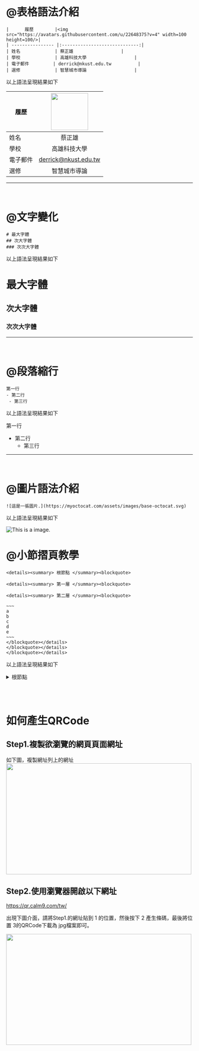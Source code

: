 
# @表格語法介紹

``` 
|      履歷        |<img src="https://avatars.githubusercontent.com/u/22648375?v=4" width=100 height=100/>|
| ---------------- |:-----------------------------:|
| 姓名             | 蔡正雄                  |
| 學校             | 高雄科技大學                  |
| 電子郵件         | derrick@nkust.edu.tw          |
| 選修             | 智慧城市導論                  |

```
以上語法呈現結果如下

|      履歷        |<img src="https://avatars.githubusercontent.com/u/22648375?v=4" width=100 height=100/>|
| ---------------- |:-----------------------------:|
| 姓名             | 蔡正雄                  |
| 學校             | 高雄科技大學                  |
| 電子郵件         | derrick@nkust.edu.tw          |
| 選修             | 智慧城市導論                  |

<hr><br>

# @文字變化<br>
```
# 最大字體
## 次大字體
### 次次大字體

```

以上語法呈現結果如下<br>

# 最大字體
## 次大字體
### 次次大字體

<hr><br>

# @段落縮行<br>
```
第一行
- 第二行
 - 第三行
```

以上語法呈現結果如下<br>

第一行
- 第二行
  - 第三行

<hr><br>

# @圖片語法介紹<br>
```
![這是一張圖片.](https://myoctocat.com/assets/images/base-octocat.svg)
```

以上語法呈現結果如下<br>

![This is a image.](https://myoctocat.com/assets/images/base-octocat.svg)


# @小節摺頁教學

```
<details><summary> 根節點 </summary><blockquote>

<details><summary> 第一層 </summary><blockquote>

<details><summary> 第二層 </summary><blockquote>

~~~
a
b
c
d
e
~~~
</blockquote></details>
</blockquote></details>
</blockquote></details>
```

以上語法呈現結果如下<br>

<details><summary> 根節點 </summary><blockquote>
<details><summary> 第一層 </summary><blockquote>
<details><summary> 第二層 </summary><blockquote>
~~~
a
b
c
d
e
~~~
</blockquote></details>
</blockquote></details>
</blockquote></details>

<br><br>

# 如何產生QRCode

## Step1.複製欲瀏覽的網頁頁面網址 <br>
如下圖，複製網址列上的網址<br>
<img src="https://github.com/derricktsai0904/Course/blob/main/2024.02%20%E6%99%BA%E6%85%A7%E5%9F%8E%E5%B8%82%E5%B0%8E%E8%AB%96/2024.04.12%20%E7%AC%AC%E4%B8%83%E5%A0%82/01.jpg" width=500 height=300 /><br>

## Step2.使用瀏覽器開啟以下網址 <br>
https://qr.calm9.com/tw/ <br>

出現下圖介面，請將Step1.的網址貼到 1 的位置，然後按下 2 產生條碼，最後將位置 3的QRCode下載為 jpg檔案即可。

<img src="https://github.com/derricktsai0904/Course/blob/main/2024.02%20%E6%99%BA%E6%85%A7%E5%9F%8E%E5%B8%82%E5%B0%8E%E8%AB%96/2024.04.12%20%E7%AC%AC%E4%B8%83%E5%A0%82/02.png" width=500 height=300 /><br>















